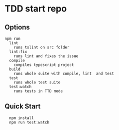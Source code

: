 # TDD start repo

## Options
```
npm run
  lint
    runs tslint on src folder
  lint:fix
    runs lint and fixes the issue
  compile
    compiles typescript project
  build
    runs whole suite with compile, lint  and test
  test
    runs whole test suite
  test:watch
    runs tests in TTD mode
```


## Quick Start
```
  npm install
  npm run test:watch
```
